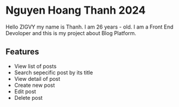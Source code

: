# Nguyen Hoang Thanh 2024

Hello ZIGVY my name is Thanh. I am 26 years - old. I am a Front End Devoloper and this is my project about Blog Platform.

## Features

- View list of posts
- Search sepecific post by its title
- View detail of post
- Create new post
- Edit post
- Delete post
